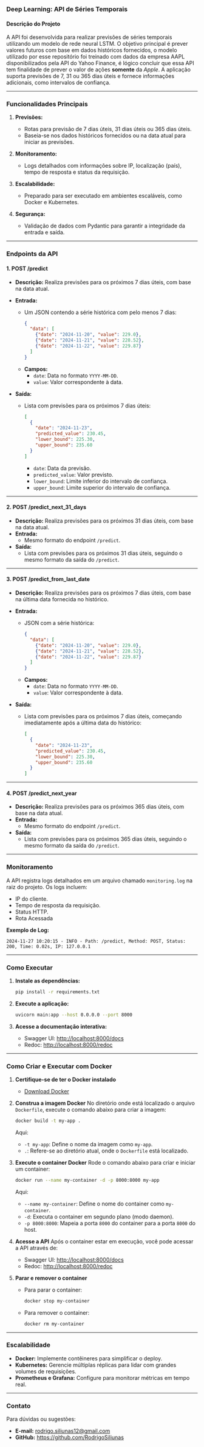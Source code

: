 ### **Deep Learning: API de Séries Temporais**

#### **Descrição do Projeto**
A API foi desenvolvida para realizar previsões de séries temporais utilizando um modelo de rede neural LSTM. O objetivo principal é prever valores futuros com base em dados históricos fornecidos, o modelo utilizado por esse repositório foi treinado com dados da empresa AAPL disponibilizados pela API do Yahoo Finance, é lógico concluir que essa API tem finalidade de prever o valor de ações **somente** da *Apple*. A aplicação suporta previsões de 7, 31 ou 365 dias úteis e fornece informações adicionais, como intervalos de confiança.

---

### **Funcionalidades Principais**
1. **Previsões:**
   - Rotas para previsão de 7 dias úteis, 31 dias úteis ou 365 dias úteis.
   - Baseia-se nos dados históricos fornecidos ou na data atual para iniciar as previsões.

2. **Monitoramento:**
   - Logs detalhados com informações sobre IP, localização (país), tempo de resposta e status da requisição.

3. **Escalabilidade:**
   - Preparado para ser executado em ambientes escaláveis, como Docker e Kubernetes.

4. **Segurança:**
   - Validação de dados com Pydantic para garantir a integridade da entrada e saída.

---

### **Endpoints da API**

#### **1. POST /predict**
- **Descrição:** Realiza previsões para os próximos 7 dias úteis, com base na data atual.
- **Entrada:**
  - Um JSON contendo a série histórica com pelo menos 7 dias:
    ```json
    {
      "data": [
        {"date": "2024-11-20", "value": 229.0},
        {"date": "2024-11-21", "value": 228.52},
        {"date": "2024-11-22", "value": 229.87}
      ]
    }
    ```
  - **Campos:**
    - `date`: Data no formato `YYYY-MM-DD`.
    - `value`: Valor correspondente à data.

- **Saída:**
  - Lista com previsões para os próximos 7 dias úteis:
    ```json
    [
      {
        "date": "2024-11-23",
        "predicted_value": 230.45,
        "lower_bound": 225.30,
        "upper_bound": 235.60
      }
    ]
    ```
    - `date`: Data da previsão.
    - `predicted_value`: Valor previsto.
    - `lower_bound`: Limite inferior do intervalo de confiança.
    - `upper_bound`: Limite superior do intervalo de confiança.

---

#### **2. POST /predict_next_31_days**
- **Descrição:** Realiza previsões para os próximos 31 dias úteis, com base na data atual.
- **Entrada:**
  - Mesmo formato do endpoint `/predict`.
- **Saída:**
  - Lista com previsões para os próximos 31 dias úteis, seguindo o mesmo formato da saída do `/predict`.

---

#### **3. POST /predict_from_last_date**
- **Descrição:** Realiza previsões para os próximos 7 dias úteis, com base na última data fornecida no histórico.
- **Entrada:**
  - JSON com a série histórica:
    ```json
    {
      "data": [
        {"date": "2024-11-20", "value": 229.0},
        {"date": "2024-11-21", "value": 228.52},
        {"date": "2024-11-22", "value": 229.87}
      ]
    }
    ```
  - **Campos:**
    - `date`: Data no formato `YYYY-MM-DD`.
    - `value`: Valor correspondente à data.

- **Saída:**
  - Lista com previsões para os próximos 7 dias úteis, começando imediatamente após a última data do histórico:
    ```json
    [
      {
        "date": "2024-11-23",
        "predicted_value": 230.45,
        "lower_bound": 225.30,
        "upper_bound": 235.60
      }
    ]
    ```

---

#### **4. POST /predict_next_year**
- **Descrição:** Realiza previsões para os próximos 365 dias úteis, com base na data atual.
- **Entrada:**
  - Mesmo formato do endpoint `/predict`.
- **Saída:**
  - Lista com previsões para os próximos 365 dias úteis, seguindo o mesmo formato da saída do `/predict`.

---

### **Monitoramento**
A API registra logs detalhados em um arquivo chamado `monitoring.log` na raiz do projeto. Os logs incluem:
- IP do cliente.
- Tempo de resposta da requisição.
- Status HTTP.
- Rota Acessada

**Exemplo de Log:**
```
2024-11-27 10:20:15 - INFO - Path: /predict, Method: POST, Status: 200, Time: 0.02s, IP: 127.0.0.1
```

---

### **Como Executar**
1. **Instale as dependências:**
   ```bash
   pip install -r requirements.txt
   ```

2. **Execute a aplicação:**
   ```bash
   uvicorn main:app --host 0.0.0.0 --port 8000
   ```

3. **Acesse a documentação interativa:**
   - Swagger UI: [http://localhost:8000/docs](http://localhost:8000/docs)
   - Redoc: [http://localhost:8000/redoc](http://localhost:8000/redoc)

---

### **Como Criar e Executar com Docker**

1. **Certifique-se de ter o Docker instalado**
   - [Download Docker](https://www.docker.com/get-started)

2. **Construa a imagem Docker**
   No diretório onde está localizado o arquivo `Dockerfile`, execute o comando abaixo para criar a imagem:
   ```bash
   docker build -t my-app .
   ```

   Aqui:
   - `-t my-app`: Define o nome da imagem como `my-app`.
   - `.`: Refere-se ao diretório atual, onde o `Dockerfile` está localizado.

3. **Execute o container Docker**
   Rode o comando abaixo para criar e iniciar um container:
   ```bash
   docker run --name my-container -d -p 8000:8000 my-app
   ```

   Aqui:
   - `--name my-container`: Define o nome do container como `my-container`.
   - `-d`: Executa o container em segundo plano (modo daemon).
   - `-p 8000:8000`: Mapeia a porta `8000` do container para a porta `8000` do host.

4. **Acesse a API**
   Após o container estar em execução, você pode acessar a API através de:

   - Swagger UI: [http://localhost:8000/docs](http://localhost:8000/docs)
   - Redoc: [http://localhost:8000/redoc](http://localhost:8000/redoc)

5. **Parar e remover o container**
   - Para parar o container:
     ```bash
     docker stop my-container
     ```
   - Para remover o container:
     ```bash
     docker rm my-container
     ```

---

### **Escalabilidade**
- **Docker:** Implemente contêineres para simplificar o deploy.
- **Kubernetes:** Gerencie múltiplas réplicas para lidar com grandes volumes de requisições.
- **Prometheus e Grafana:** Configure para monitorar métricas em tempo real.

---

### **Contato**
Para dúvidas ou sugestões:
- **E-mail:** rodrigo.siliunas12@gmail.com
- **GitHub:** https://github.com/RodrigoSiliunas
